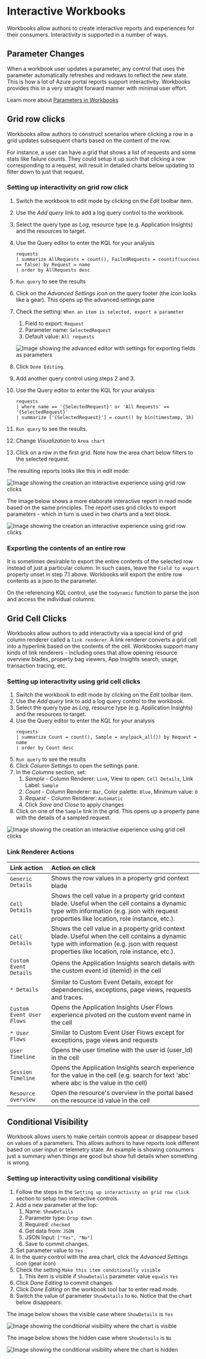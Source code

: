 # Interactive Workbooks

Workbooks allow authors to create interactive reports and experiences for their consumers. Interactivity is supported in a number of ways.

## Parameter Changes
When a workbook user updates a parameter, any control that uses the parameter automatically refreshes and redraws to reflect the new state. This is how a lot of Azure portal reports support interactivity. Workbooks provides this in a very straight forward manner with minimal user effort.

Learn more about [Parameters in Workbooks](Parameters/Parameters.md)

## Grid row clicks
Workbooks allow authors to construct scenarios where clicking a row in a grid updates subsequent charts based on the content of the row. 

For instance, a user can have a grid that shows a list of requests and some stats like failure counts. They could setup it up such that clicking a row corresponding to a request, will result in detailed charts below updating to filter down to just that request.

### Setting up interactivity on grid row click
1. Switch the workbook to edit mode by clicking on the _Edit_ toolbar item.
2. Use the _Add query_ link to add a log query control to the workbook. 
3. Select the query type as _Log_, resource type (e.g. Application Insights) and the resources to target.
4. Use the Query editor to enter the KQL for your analysis
    ```
    requests
    | summarize AllRequests = count(), FailedRequests = countif(success == false) by Request = name
    | order by AllRequests desc    
    ```
5. `Run query` to see the results
6. Click on the _Advanced Settings_ icon on the query footer (the icon looks like a gear). This opens up the advanced settings pane 
7. Check the setting: `When an item is selected, export a parameter`
    1. Field to export: `Request`
    2. Parameter name: `SelectedRequest`
    3. Default value: `All requests`
    
    ![Image showing the advanced editor with settings for exporting fields as parameters](Images/Interactivity-AdvancedSettings.png)

8. Click `Done Editing`.
9. Add another query control using steps 2 and 3.
10. Use the Query editor to enter the KQL for your analysis
    ```
    requests
    | where name == '{SelectedRequest}' or 'All Requests' == '{SelectedRequest}'
    | summarize ['{SelectedRequest}'] = count() by bin(timestamp, 1h)
    ```
11. `Run query` to see the results.
12. Change _Visualization_ to `Area chart`
12. Click on a row in the first grid. Note how the area chart below filters to the selected request.

The resulting reports looks like this in edit mode:

![Image showing the creation an interactive experience using grid row clicks](Images/Interactivity-GridClick-Create.png)

The image below shows a more elaborate interactive report in read mode based on the same principles. The report uses grid clicks to export parameters - which in turn is used in two charts and a text block.

![Image showing the creation an interactive experience using grid row clicks](Images/Interactivity-GridClick-ReadMode.png)

### Exporting the contents of an entire row
It is sometimes desirable to export the entire contents of the selected row instead of just a particular column. In such cases, leave the `Field to export` property unset in step 7.1 above. Workbooks will export the entire row contents as a json to the parameter. 

On the referencing KQL control, use the `todynamic` function to parse the json and access the individual columns.

 ## Grid Cell Clicks
Workbooks allow authors to add interactivity via a special kind of grid column renderer called a `link renderer`. A link renderer converts a grid cell into a hyperlink based on the contents of the cell. Workbooks support many kinds of link renderers - including ones that allow opening resource overview blades, property bag viewers, App Insights search, usage, transaction tracing, etc.

### Setting up interactivity using grid cell clicks
1. Switch the workbook to edit mode by clicking on the _Edit_ toolbar item.
2. Use the _Add query_ link to add a log query control to the workbook. 
3. Select the query type as _Log_, resource type (e.g. Application Insights) and the resources to target.
4. Use the Query editor to enter the KQL for your analysis
    ```
    requests
    | summarize Count = count(), Sample = any(pack_all()) by Request = name
    | order by Count desc
    ```
5. `Run query` to see the results
6. Click _Column Settings_ to open the settings pane.
7. In the _Columns_ section, set:
    1. _Sample_ - Column Renderer: `Link`, View to open: `Cell Details`, Link Label: `Sample`
    2. _Count_ - Column Renderer: `Bar`, Color palette: `Blue`, Minimum value: `0`
    3. _Request_ - Column Renderer: `Automatic`
    4. Click _Save and Close_ to apply changes
8. Click on one of the `Sample` link in the grid. This opens up a property pane with the details of a sampled request.

![Image showing the creation an interactive experience using grid cell clicks](Images/Interactivity-GridCellClick-Create.png)

### Link Renderer Actions
| Link action | Action on click |
|:------------- |:-------------|
| `Generic Details` | Shows the row values in a property grid context blade |
| `Cell Details` | Shows the cell value in a property grid context blade. Useful when the cell contains a dynamic type with information (e.g. json with request properties like location, role instance, etc.). |
| `Cell Details` | Shows the cell value in a property grid context blade. Useful when the cell contains a dynamic type with information (e.g. json with request properties like location, role instance, etc.). |
| `Custom Event Details` | Opens the Application Insights search details with the custom event id (itemId) in the cell |
| `* Details` | Similar to Custom Event Details, except for dependencies, exceptions, page views, requests and traces. |
| `Custom Event User Flows` | Opens the Application Insights User Flows experience pivoted on the custom event name in the cell |
| `* User Flows` | Similar to Custom Event User Flows except for exceptions, page views and requests |
| `User Timeline` | Opens the user timeline with the user id (user_Id) in the cell |
| `Session Timeline` | Opens the Application Insights search experience for the value in the cell (e.g. search for text 'abc' where abc is the value in the cell) |
| `Resource overview` | Open the resource's overview in the portal based on the resource id value in the cell |

## Conditional Visibility
Workbook allows users to make certain controls appear or disappear based on values of a parameters. This allows authors to have reports look different based on user input or telemetry state. An example is showing consumers just a summary when things are good but show full details when something is wrong.

### Setting up interactivity using conditional visibility
1. Follow the steps in the `Setting up interactivity on grid row click` section to setup two interactive controls.
2. Add a new parameter at the top:
    1. Name: `ShowDetails`
    2. Parameter type: `Drop down`
    3. Required: `checked`
    4. Get data from: `JSON`
    5. JSON Input: `["Yes", "No"]`
    6. Save to commit changes.
3. Set parameter value to `Yes`
4. In the query control with the area chart, click the _Advanced Settings_ icon (gear icon)
5. Check the setting `Make this item conditionally visible`
    1. This item is visible if `ShowDetails` parameter value `equals` `Yes`
6. Click _Done Editing_ to commit changes.
7. Click _Done Editing_ on the workbook tool bar to enter read mode.
8. Switch the value of parameter `ShowDetails` to `No`. Notice that the chart below disappears.

The image below shows the visible case where `ShowDetails` is `Yes`

![Image showing the conditional visibility where the chart is visible](Images/Interactivity-ConditionalVisibility-Visible.png)

The image below shows the hidden case where `ShowDetails` is `No`

![Image showing the conditional visibility where the chart is hidden](Images/Interactivity-ConditionalVisibility-Invisible.png)


